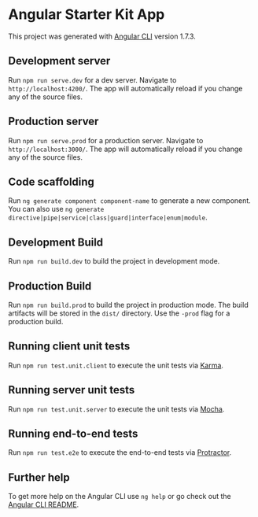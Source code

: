 # Angular Starter Kit App

This project was generated with [Angular CLI](https://github.com/angular/angular-cli) version 1.7.3.

## Development server

Run `npm run serve.dev` for a dev server. Navigate to `http://localhost:4200/`. The app will automatically reload if you change any of the source files.

## Production server

Run `npm run serve.prod` for a production server. Navigate to `http://localhost:3000/`. The app will automatically reload if you change any of the source files.

## Code scaffolding

Run `ng generate component component-name` to generate a new component. You can also use `ng generate directive|pipe|service|class|guard|interface|enum|module`.

## Development Build

Run `npm run build.dev` to build the project in development mode.

## Production Build

Run `npm run build.prod` to build the project in production mode. The build artifacts will be stored in the `dist/` directory. Use the `-prod` flag for a production build.

## Running client unit tests

Run `npm run test.unit.client` to execute the unit tests via [Karma](https://karma-runner.github.io).

## Running server unit tests

Run `npm run test.unit.server` to execute the unit tests via [Mocha](https://mochajs.org/).

## Running end-to-end tests

Run `npm run test.e2e` to execute the end-to-end tests via [Protractor](http://www.protractortest.org/).

## Further help

To get more help on the Angular CLI use `ng help` or go check out the [Angular CLI README](https://github.com/angular/angular-cli/blob/master/README.md).
